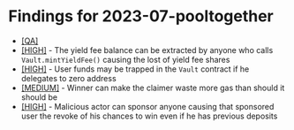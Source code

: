 # Findings for 2023-07-pooltogether 

- [[QA]](QA/README.md)
- [[HIGH]]([HIGH]-1800039139/README.md) - The yield fee balance can be extracted by anyone who calls `Vault.mintYieldFee()` causing the lost of yield fee shares
- [[HIGH]]([HIGH]-1801791817/README.md) - User funds may be trapped in the `Vault` contract if he delegates to zero address
- [[MEDIUM]]([MEDIUM]-1804019649/README.md) - Winner can make the claimer waste more gas than should it should be
- [[HIGH]]([HIGH]-1803477348/README.md) - Malicious actor can sponsor anyone causing that sponsored user the revoke of his chances to win even if he has previous deposits
